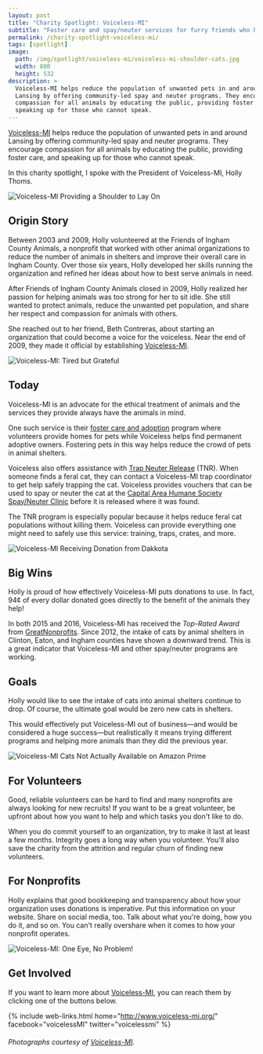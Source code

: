 ```yaml
---
layout: post
title: "Charity Spotlight: Voiceless-MI"
subtitle: "Foster care and spay/neuter services for furry friends who have no voice."
permalink: /charity-spotlight-voiceless-mi/
tags: [spotlight]
image:
  path: /img/spotlight/voiceless-mi/voiceless-mi-shoulder-cats.jpg
  width: 800
  height: 532
description: >
  Voiceless-MI helps reduce the population of unwanted pets in and around
  Lansing by offering community-led spay and neuter programs. They encourage
  compassion for all animals by educating the public, providing foster care, and
  speaking up for those who cannot speak.
---
```


[Voiceless-MI][1] helps reduce the population of unwanted pets in and around Lansing by offering community-led spay and neuter programs. They encourage compassion for all animals by educating the public, providing foster care, and speaking up for those who cannot speak.

In this charity spotlight, I spoke with the President of Voiceless-MI, Holly Thoms.

![][6]

## Origin Story

Between 2003 and 2009, Holly volunteered at the Friends of Ingham County Animals, a nonprofit that worked with other animal organizations to reduce the number of animals in shelters and improve their overall care in Ingham County. Over those six years, Holly developed her skills running the organization and refined her ideas about how to best serve animals in need.

After Friends of Ingham County Animals closed in 2009, Holly realized her passion for helping animals was too strong for her to sit idle. She still wanted to protect animals, reduce the unwanted pet population, and share her respect and compassion for animals with others.

She reached out to her friend, Beth Contreras, about starting an organization that could become a voice for the voiceless. Near the end of 2009, they made it official by establishing [Voiceless-MI][1].

![][7]

## Today

Voiceless-MI is an advocate for the ethical treatment of animals and the services they provide always have the animals in mind.

One such service is their [foster care and adoption][9] program where volunteers provide homes for pets while Voiceless helps find permanent adoptive owners. Fostering pets in this way helps reduce the crowd of pets in animal shelters.

Voiceless also offers assistance with [Trap Neuter Release][10] (TNR). When someone finds a feral cat, they can contact a Voiceless-MI trap coordinator to get help safely trapping the cat. Voiceless provides vouchers that can be used to spay or neuter the cat at the [Capital Area Humane Society Spay/Neuter Clinic][11] before it is released where it was found.

The TNR program is especially popular because it helps reduce feral cat populations without killing them. Voiceless can provide everything one might need to safely use this service: training, traps, crates, and more.

![][2]

## Big Wins

Holly is proud of how effectively Voiceless-MI puts donations to use. In fact, 94¢ of every dollar donated goes directly to the benefit of the animals they help!

In both 2015 and 2016, Voiceless-MI has received the _Top-Rated Award_ from [GreatNonprofits][8]. Since 2012, the intake of cats by animal shelters in Clinton, Eaton, and Ingham counties have shown a downward trend. This is a great indicator that Voiceless-MI and other spay/neuter programs are working.

## Goals

Holly would like to see the intake of cats into animal shelters continue to drop. Of course, the ultimate goal would be zero new cats in shelters.

This would effectively put Voiceless-MI out of business&mdash;and would be considered a huge success&mdash;but realistically it means trying different programs and helping more animals than they did the previous year.

![][3]

## For Volunteers

Good, reliable volunteers can be hard to find and many nonprofits are always looking for new recruits! If you want to be a great volunteer, be upfront about how you want to help and which tasks you don't like to do.

When you do commit yourself to an organization, try to make it last at least a few months. Integrity goes a long way when you volunteer. You'll also save the charity from the attrition and regular churn of finding new volunteers.

## For Nonprofits

Holly explains that good bookkeeping and transparency about how your organization uses donations is imperative. Put this information on your website. Share on social media, too. Talk about what you're doing, how you do it, and so on. You can't really overshare when it comes to how your nonprofit operates.

![][4]

## Get Involved

If you want to learn more about [Voiceless-MI][1], you can reach them by clicking one of the buttons below.

{% include web-links.html home="http://www.voiceless-mi.org/" facebook="voicelessMI" twitter="voicelessmi" %}

###### Photographs courtesy of [Voiceless-MI][1].



[1]: http://www.voiceless-mi.org/ "Voiceless-MI Homepage"
[2]: /img/spotlight/voiceless-mi/voiceless-mi-dakkota-donation.jpg "Voiceless-MI Receiving Donation from Dakkota"
[3]: /img/spotlight/voiceless-mi/voiceless-mi-kitty-prime.jpg "Voiceless-MI Cats Not Actually Available on Amazon Prime"
[4]: /img/spotlight/voiceless-mi/voiceless-mi-one-eye-no-problem.jpg "Voiceless-MI: One Eye, No Problem!"
[5]: /img/spotlight/voiceless-mi/voiceless-mi-puppy-pals.jpg "Voiceless-MI Puppy Pals"
[6]: /img/spotlight/voiceless-mi/voiceless-mi-shoulder-cats.jpg "Voiceless-MI Providing a Shoulder to Lay On"
[7]: /img/spotlight/voiceless-mi/voiceless-mi-tired-kitty.jpg "Voiceless-MI: Tired but Grateful"
[8]: http://greatnonprofits.org/ "GreatNonprofits Homepage"
[9]: http://www.voiceless-mi.org/adopt-a-pet/ "Voiceless-MI Foster Care and Adoption"
[10]: http://www.voiceless-mi.org/tnr/ "Voiceless-MI Trap Neuter Release Program"
[11]: http://cahs-lansing.org/spayneuter/ "Capital Area Humane Society Spay/Neuter Clinic"
